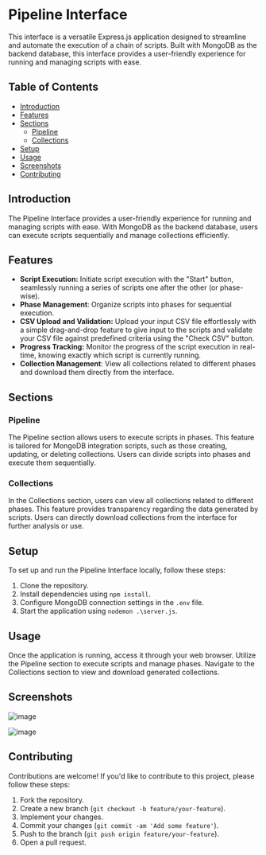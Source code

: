 # Pipeline Interface

This interface is a versatile Express.js application designed to streamline and automate the execution of a chain of scripts. Built with MongoDB as the backend database, this interface provides a user-friendly experience for running and managing scripts with ease.

## Table of Contents
- [Introduction](#introduction)
- [Features](#features)
- [Sections](#sections)
  - [Pipeline](#pipeline)
  - [Collections](#collections)
- [Setup](#setup)
- [Usage](#usage)
- [Screenshots](#screenshots)
- [Contributing](#contributing)

## Introduction

The Pipeline Interface provides a user-friendly experience for running and managing scripts with ease. With MongoDB as the backend database, users can execute scripts sequentially and manage collections efficiently.

## Features
- **Script Execution:** Initiate script execution with the "Start" button, seamlessly running a series of scripts one after the other (or phase-wise).
- **Phase Management**: Organize scripts into phases for sequential execution.
- **CSV Upload and Validation:** Upload your input CSV file effortlessly with a simple drag-and-drop feature to give input to the scripts and validate your CSV file against predefined criteria using the "Check CSV" button.
- **Progress Tracking:** Monitor the progress of the script execution in real-time, knowing exactly which script is currently running.
- **Collection Management**: View all collections related to different phases and download them directly from the interface.

## Sections

### Pipeline

The Pipeline section allows users to execute scripts in phases. This feature is tailored for MongoDB integration scripts, such as those creating, updating, or deleting collections. Users can divide scripts into phases and execute them sequentially.

### Collections

In the Collections section, users can view all collections related to different phases. This feature provides transparency regarding the data generated by scripts. Users can directly download collections from the interface for further analysis or use.

## Setup

To set up and run the Pipeline Interface locally, follow these steps:

1. Clone the repository.
2. Install dependencies using `npm install`.
3. Configure MongoDB connection settings in the `.env` file.
4. Start the application using `nodemon .\server.js`.

## Usage

Once the application is running, access it through your web browser. Utilize the Pipeline section to execute scripts and manage phases. Navigate to the Collections section to view and download generated collections.

## Screenshots

![image](https://github.com/Hrishi2705/Pipeline-Interface/assets/134578117/2cb692c0-49c7-4e36-895a-4a6557810155)

![image](https://github.com/Hrishi2705/Pipeline-Interface/assets/134578117/d2a6d4a6-9e20-4c12-97b2-458324b34937)

## Contributing

Contributions are welcome! If you'd like to contribute to this project, please follow these steps:

1. Fork the repository.
2. Create a new branch (`git checkout -b feature/your-feature`).
3. Implement your changes.
4. Commit your changes (`git commit -am 'Add some feature'`).
5. Push to the branch (`git push origin feature/your-feature`).
6. Open a pull request.


